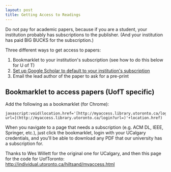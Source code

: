 ```yaml
---
layout: post
title: Getting Access to Readings
---
```


Do not pay for academic papers, because if you are a student, your institution probably has subscriptions to the publisher. (And your institution has paid BIG BUCKS for the subscription.)

Three different ways to get access to papers:

1. Bookmarklet to your institution's subscription (see how to do this below for U of T)
2. [Set up Google Scholar to default to your institution's subscription](https://ricelab.github.io/blog/2015/google-scholar-howto/)
3. Email the lead author of the paper to ask for a pre-print

## Bookmarklet to access papers (UofT specific)

Add the following as a bookmarklet (for Chrome):

```
javascript:void(location.href='[http://myaccess.library.utoronto.ca/login?url=](http://myaccess.library.utoronto.ca/login?url=)'+location.href)
```

When you navigate to a page that needs a subscription (e.g. ACM DL, IEEE, Springer, etc.), just click the bookmarklet, login with your UCalgary credentials, and you'll be able to download any PDF that our university has a subscription for.

Thanks to Wes Willett for the original one for UCalgary, and then this page for the code for UofToronto: http://individual.utoronto.ca/hiltsand/myaccess.html

